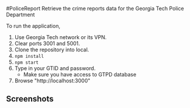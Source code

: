 #PoliceReport
Retrieve the crime reports data for the Georgia Tech Police Department

To run the application,

1. Use Georgia Tech network or its VPN.
2. Clear ports 3001 and 5001.
3. Clone the repository into local.
4. `npm install`
5. `npm start`
6. Type in your GTID and password.
    * Make sure you have access to GTPD database
7. Browse "http://localhost:3000"

## Screenshots
